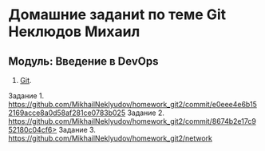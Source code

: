 
# Домашние заданиt  по теме Git Неклюдов Михаил


## Модуль: Введение в DevOps

1. [Git](https://github.com/netology-code/sdvps-homeworks/blob/main/8-01.md).

Задание 1.
https://github.com/MikhailNeklyudov/homework_git2/commit/e0eee4e6b152169acce8a0d58af281ce0783b025
Задание 2.
https://github.com/MikhailNeklyudov/homework_git2/commit/8674b2e17c952180c04cf6>
Задание 3.
https://github.com/MikhailNeklyudov/homework_git2/network












